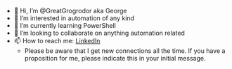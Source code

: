 - 👋 Hi, I’m @GreatGrogrodor aka George
- 👀 I’m interested in automation of any kind
- 🌱 I’m currently learning PowerShell
- 💞️ I’m looking to collaborate on anything automation related
- 📫 How to reach me: [LinkedIn](https://www.linkedin.com/in/george-broughton/)
  - Please be aware that I get new connections all the time. If you have a proposition for me, please indicate this in your initial message.

<!---
GreatGrogrodor/GreatGrogrodor is a ✨ special ✨ repository because its `README.md` (this file) appears on your GitHub profile.
You can click the Preview link to take a look at your changes.
--->
